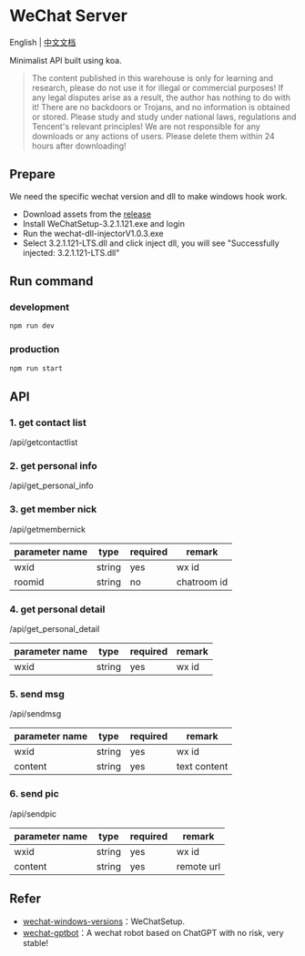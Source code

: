 # WeChat Server

English | [中文文档](README.md)

Minimalist API built using koa.

> The content published in this warehouse is only for learning and research, please do not use it for illegal or commercial purposes! If any legal disputes arise as a result, the author has nothing to do with it! There are no backdoors or Trojans, and no information is obtained or stored. Please study and study under national laws, regulations and Tencent's relevant principles! We are not responsible for any downloads or any actions of users. Please delete them within 24 hours after downloading!

## Prepare

We need the specific wechat version and dll to make windows hook work.

* Download assets from the [release](https://github.com/our-ai-projects/wechat-service/releases/tag/v1.0.0)
* Install WeChatSetup-3.2.1.121.exe and login
* Run the wechat-dll-injectorV1.0.3.exe
* Select 3.2.1.121-LTS.dll and click inject dll, you will see "Successfully injected: 3.2.1.121-LTS.dll"

## Run command

### development

```bash
npm run dev
```

### production

```bash
npm run start
```

## API

### 1. get contact list

/api/getcontactlist

### 2. get personal info

/api/get_personal_info

### 3. get member nick

/api/getmembernick

| parameter name | type   | required | remark      |
| -------------- | ------ | -------- | ----------- |
| wxid           | string | yes      | wx id       |
| roomid         | string | no       | chatroom id |

### 4. get personal detail

/api/get_personal_detail

| parameter name | type   | required | remark |
| -------------- | ------ | -------- | ------ |
| wxid           | string | yes      | wx id  |

### 5. send msg

/api/sendmsg

| parameter name | type   | required | remark      |
| -------------- | ------ | -------- | ----------- |
| wxid           | string | yes      | wx id       |
| content         | string | yes    | text content |

### 6. send pic

/api/sendpic

| parameter name | type   | required | remark      |
| -------------- | ------ | -------- | ----------- |
| wxid           | string | yes      | wx id       |
| content         | string | yes    | remote url |

## Refer 

* [wechat-windows-versions](https://github.com/tom-snow/wechat-windows-versions/releases)：WeChatSetup.
* [wechat-gptbot](https://github.com/iuiaoin/wechat-gptbot)：A wechat robot based on ChatGPT with no risk, very stable! 
